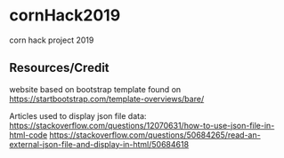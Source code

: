 # cornHack2019
corn hack project 2019 
## Resources/Credit
website based on bootstrap template found on https://startbootstrap.com/template-overviews/bare/

Articles used to display json file data:
https://stackoverflow.com/questions/12070631/how-to-use-json-file-in-html-code
https://stackoverflow.com/questions/50684265/read-an-external-json-file-and-display-in-html/50684618